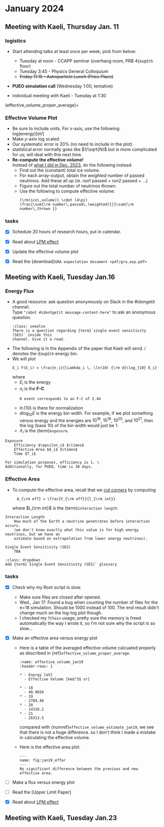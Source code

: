 # January 2024

## Meeting with Kaeli, Thursday Jan. 11

### logistics
+   Start attending talks at least once per week, pick from below:
    +   Tuesday at noon - CCAPP seminar (overhang room, PRB 4{sup}`th` floor)
    +   Tuesday 3:45 - Physics General Colloquium
    +   <strike>Friday 11:15 - Astroparticle Lunch (Price Place)</strike>

+   **PUEO simulation call** (Wednesday 1:00, tentative)
+   individual meeting with Kaeli - Tuesday at 1:30

(effective_volume_proper_average)=
### Effective Volume Plot

+   Be sure to include units. For $x$-axis, use the following:\
    log(energy)[eV]
+   Make $y$-axis log scaled.
+   Our systematic error is 20% (no need to include in the plot)
+   statistical error normally goes like $1/\sqrt{N}$ but is more
    complicated for us; will deal with this next time.
+   **Re-compute the effective volume!** \
    Instead of [what I did in Dec. 2023](average_effective_volume_version1),
    do the following instead.
    +   Find out the (constant) total ice volume.
    +   For each array-output, obtain the *weighted* number of passed neutrinos.
        Add these all up (ie. run1 passed  + run2 passed + ...)
    +   Figure out the total number of neutrinos thrown.
    +   Use the following to compute effective volume:
        ```{math}
        {\rm(ice\,volume)} \cdot (4\pi) 
        \frac{\sum{\rm number\,passed\,(weighted)}}{\sum{\rm number\,thrown }}
        ```

### tasks
+ [x] Schedule 20 hours of research hours, put in calendar.
+ [x] Read about [LPM effect](LPM_effect)
+ [x] Update the effective volume plot
+ [x] Read the {download}`GRA expectation document <pdf/gra_exp.pdf>`



## Meeting with Kaeli, Tuesday Jan.16
### Energy Flux
+ A good resource: ask question anonymously on Slack in the #idongetit channel.\
    Type `"/abot #idontgetit message-content-here"` to ask an anonymous question.
    ```{admonition} Slack
    :class: seealso
    There is a question regarding {term}`single event sensitivity (SES)` inside this
    channel. Give it a read.
    ```
+ The following is in the Appendix of the paper that Kaeli will send. $i$ denotes the
    $i${sup}`th` energy bin.
+ We will plot
  ```{math}
  E_i F(E_i) = \frac{n_i}{\Lambda_i \, \ln(10) {\rm d}\log_{10} E_i}
  ```
  where 
  + $E_i$ is the energy
  + $n_i$ is the **F-C**
    ```{note}
    0 event corresponds to an F-C of 2.44
    ```
  + $\ln(10)$ is there for normalization
  + d$\log_{10}E$ is the energy bin width. For example, if we plot something versus
    energy and the energies are $10^{18}$, $10^{19}$, $10^{20}$, and $10^{21}$, then
    the log (base 10) of the bin width would just be 1.
  + $\Lambda_i$ is the {term}`exposure`.

```{glossary}
Exposure
    Efficiency $\epsilon_i$ $\times$ 
    Effective Area $A_i$ $\times$
    Time $T_i$ 
```

```{note}
For simulation purposes, efficiency is 1. \
Additionally, for PUEO, time is 30 days.
```

### Effective Area
+ To compute the effective area, recall that we [cut corners](loosely-effective-area) by 
    computing
  ```{math}
    A_{\rm eff} = \frac{V_{\rm eff}}{l_{\rm int}}
  ```
  where $l_{\rm int}$ is the {term}`interaction length`.

```{glossary}
Interaction Length
    How much of the Earth a neutrino penetrates before interaction occurs.
    (we don't know exactly what this value is for high energy neutrinos, but we have an
    estimate based on extrapolation from lower energy neutrinos).

Single Event Sensitivity (SES)
    TBA
```
```{admonition} TODO
:class: dropdown
Add {term}`Single Event Sensitivity (SES)` glossary
```

### tasks
+ [x] Check why my Root script is slow.
    + Make sure files are closed after opened.
    + Wed., Jan 17: Found a bug when counting the number of files for the e=18 simulation.
      Should be 1000 instead of 100. The end result didn't change much on the log-log plot
      though.
    + I checked my `TChain` usage; pretty sure the memory is freed automatically the
        way I wrote it, so I'm not sure why the script is so slow...
+ [x] Make an effective area versus energy plot 
    + Here is a table of the averaged effective volume calcuated properly as 
        described in {ref}`effective_volume_proper_average`.

        ```{list-table} Average Effective Volume 
        :name: effective_volume_jan19
        :header-rows: 1

        * - Energy [eV]
          - Effective Volume [km$^3$ sr]

        * - 18
          - 48.9026
        * - 19 
          - 2784.46
        * - 20
          - 14310.2
        * - 21
          - 26313.5
        ```
        compared with {numref}`effective_volume_estimate_jan19`, we see that
        there is not a huge difference. so I don't think I made a mistake in
        calculating the effective volume.

    + Here is the effective area plot.
        ```{figure} ./img/jan19_effar.png
        ---
        name: fig:jan19_effar
        ---
        No significant difference between the previous and new effective area.
        ```
        
+ [ ] Make a flux versus energy plot
    
+ [ ] Read the [Upper Limit Paper]
+ [x] Read about [LPM effect](LPM_effect)



## Meeting with Kaeli, Tuesday Jan.23

<!-- ### Effective Volume Plot -->
<!-- +   This time, include error bars. -->
<!--  -->
<!-- ::::{dropdown} Error-bar script from Kaeli -->
<!-- ``` python -->
<!-- def AddErrors(all_weights):#the input is a numpy array of all the event weights, where each entry is an event -->
<!--  -->
<!-- 	#set number of bins and max/min weights -->
<!-- 	bin_num = 10 -->
<!-- 	max_weight = np.max(all_weights) -->
<!-- 	min_weight = np.min(all_weights) -->
<!--  -->
<!-- 	#set bin values for weights -->
<!-- 	bin_values = np.linspace(min_weight,max_weight,bin_num) -->
<!--  -->
<!-- 	#create arrays to hold both positive and negative errors -->
<!-- 	bin_error_p = np.zeros(bin_num) -->
<!-- 	bin_error_m = np.zeros(bin_num) -->
<!-- 	test_error = np.zeros(bin_num) -->
<!--  -->
<!-- 	#Copy poisson errors from icemc: -->
<!-- 	poissonerror_minus=[0.-0.00, 1.-0.37, 2.-0.74, 3.-1.10, 4.-2.34, 5.-2.75, 6.-3.82, 7.-4.25, 8.-5.30, 9.-6.33, 10.-6.78, 11.-7.81, 12.-8.83, 13.-9.28, 14.-10.30, 15.-11.32, 16.-12.33, 17.-12.79, 18.-13.81, 19.-14.82, 20.-15.83] -->
<!-- 	poissonerror_plus=[1.29-0., 2.75-1., 4.25-2., 5.30-3., 6.78-4., 7.81-5., 9.28-6., 10.30-7., 11.32-8., 12.79-9., 13.81-10., 14.82-11., 16.29-12., 17.30-13., 18.32-14., 19.32-15., 20.80-16., 21.81-17., 22.82-18., 23.82-19., 25.30-20] -->
<!-- 	 -->
<!-- 	#histogram weights into bins -->
<!-- 	counts, bins =np.histogram(all_weights,bins=bin_values) -->
<!-- 	bin_centers = (bins[1:]+bins[:-1])/2.0 -->
<!-- 	bin_width = bins[1]-bins[0] -->
<!--  -->
<!-- 	#loop over bins: -->
<!-- 	for i, b in enumerate(bin_centers): -->
<!-- 		#if bin has less than 20 events, use poisson errors -->
<!-- 		if(counts[i]<20): -->
<!-- 			this_pp = poissonerror_plus[counts[i]] -->
<!-- 			this_pm = poissonerror_minus[counts[i]] -->
<!-- 		#otherwise use sqrt(N) -->
<!-- 		else: -->
<!-- 			this_pp = np.sqrt(counts[i]) -->
<!-- 			this_pm = np.sqrt(counts[i]) -->
<!-- 		#print('this pp pm is :',this_pp, this_pm) -->
<!--  -->
<!-- 		#bin error is this error times the bin width -->
<!-- 		bin_error_p[i]=this_pp*b#*bin_width -->
<!-- 		bin_error_m[i]=this_pm*b#*bin_width -->
<!--  -->
<!-- 		#this is just here to compare against what I thought icemc was doing originally (not used) -->
<!-- 		test_error[i]=this_pp*10**(-1*(i+0.5)/bin_num*(max_weight-min_weight)+min_weight) -->
<!--  -->
<!-- 	#total error is then added in quadrature  -->
<!-- 	total_error_p = np.sqrt(np.sum(bin_error_p**2)) -->
<!-- 	total_error_m = np.sqrt(np.sum(bin_error_m**2)) -->
<!--  -->
<!-- 	#again this is just a test to compare against icemc -->
<!-- 	total_test = np.sqrt(np.sum(test_error**2)) -->
<!--  -->
<!-- 	return(total_error_p,total_error_m) -->
<!-- ``` -->
<!-- :::: -->
<!--  -->
<!-- ### tasks -->
<!-- + [ ] Attend Data Challenge workshops (Jan 30{sup}`th` and 31{sup}`st` 11am-3pm EST. -->

